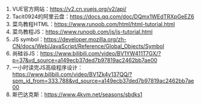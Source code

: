 1. VUE官方网站：https://v2.cn.vuejs.org/v2/api/
2. Tacit0924的阿里云盘：https://docs.qq.com/doc/DQmx1WEdTRXpGeEZ6
3. 菜鸟教程HTML：https://www.runoob.com/html/html-tutorial.html
4. 菜鸟教程JS：https://www.runoob.com/js/js-tutorial.html
5. JS symbol：https://developer.mozilla.org/zh-CN/docs/Web/JavaScript/Reference/Global_Objects/Symbol
6. 尚硅谷JS：https://www.bilibili.com/video/BV1YW411T7GX/?p=37&vd_source=a149ecb37ded7b97819ac2462bb7ae00
7. 一小时读完JS高级程序设计：https://www.bilibili.com/video/BV1Zk4y137QQ/?spm_id_from=333.788&vd_source=a149ecb37ded7b97819ac2462bb7ae00
8. 斯巴达克斯：https://www.4kvm.net/seasons/sbdks1